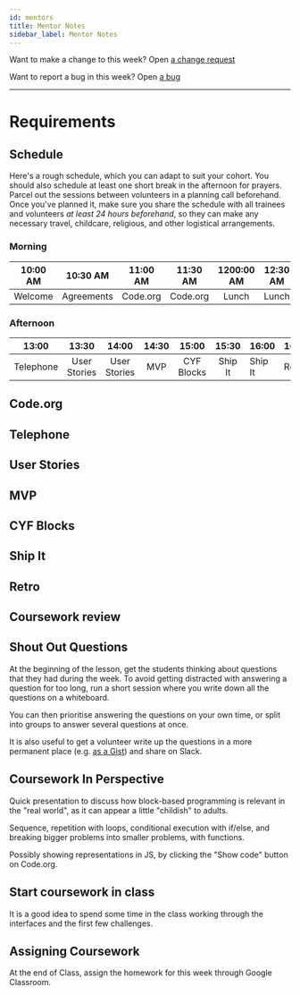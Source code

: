 ```yaml
---
id: mentors
title: Mentor Notes
sidebar_label: Mentor Notes
---
```


Want to make a change to this week? Open [a change request](https://github.com/CodeYourFuture/syllabus/issues/new?assignees=&labels=enhancement&template=change-request.md&title=)

Want to report a bug in this week? Open [a bug](https://github.com/CodeYourFuture/syllabus/issues/new?assignees=&labels=bug&template=bug-report.md&title=)

---

# Requirements

## Schedule

Here's a rough schedule, which you can adapt to suit your cohort. You should also schedule at least one short break in the afternoon for prayers. Parcel out the sessions between volunteers in a planning call beforehand. Once you've planned it, make sure you share the schedule with all trainees and volunteers _at least 24 hours beforehand_, so they can make any necessary travel, childcare, religious, and other logistical arrangements.

### Morning

| 10:00 AM |  10:30 AM  | 11:00 AM | 11:30 AM | 1200:00 AM | 12:30 AM |
| :------: | :--------: | :------: | :------: | :--------: | :------: |
| Welcome  | Agreements | Code.org | Code.org |   Lunch    |  Lunch   |

### Afternoon

|   13:00   |    13:30     |    14:00     | 14:30 |   15:00    |  15:30  | 16:00   | 16:30 |
| :-------: | :----------: | :----------: | :---: | :--------: | :-----: | ------- | ----- |
| Telephone | User Stories | User Stories |  MVP  | CYF Blocks | Ship It | Ship It | Retro |

## Code.org

## Telephone

## User Stories

## MVP

## CYF Blocks

## Ship It

## Retro

## Coursework review

## Shout Out Questions

At the beginning of the lesson, get the students thinking about questions that they had during the week. To avoid getting distracted with answering a question for too long, run a short session where you write down all the questions on a whiteboard.

You can then prioritise answering the questions on your own time, or split into groups to answer several questions at once.

It is also useful to get a volunteer write up the questions in a more permanent place \(e.g. [as a Gist](https://gist.github.com/)\) and share on Slack.

## Coursework In Perspective

Quick presentation to discuss how block-based programming is relevant in the "real world", as it can appear a little "childish" to adults.

Sequence, repetition with loops, conditional execution with if/else, and breaking bigger problems into smaller problems, with functions.

Possibly showing representations in JS, by clicking the "Show code" button on Code.org.

## Start coursework in class

It is a good idea to spend some time in the class working through the interfaces and the first few challenges.

## Assigning Coursework

At the end of Class, assign the homework for this week through Google Classroom.
